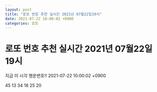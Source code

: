 ```yaml
---
layout: post
title: "로또 번호 추천 실시간 2021년 07월22일19시"
date: 2021-07-22 10:00:02 +0900
categories: 로또
---
```


# 로또 번호 추천 실시간 2021년 07월22일19시

지금 이 시각 행운번호!! 2021-07-22 10:00:02 +0900

 45  13  34  18  25  20 

